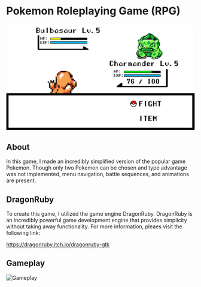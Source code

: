 # Pokemon Roleplaying Game (RPG)

![Gameplay](/images/Gameplay.png)

## About

In this game, I made an incredibly simplified version of the popular game Pokemon. Though only two Pokemon can be chosen and type advantage was not implemented, menu navigation, battle sequences, and animations are present.

## DragonRuby

To create this game, I utilized the game engine DragonRuby. DragonRuby is an incredibly powerful game development engine that provides simplicity without taking away functionality. For more information, pleaes visit the following link:

https://dragonruby.itch.io/dragonruby-gtk

## Gameplay
![Gameplay](gameplay.gif)